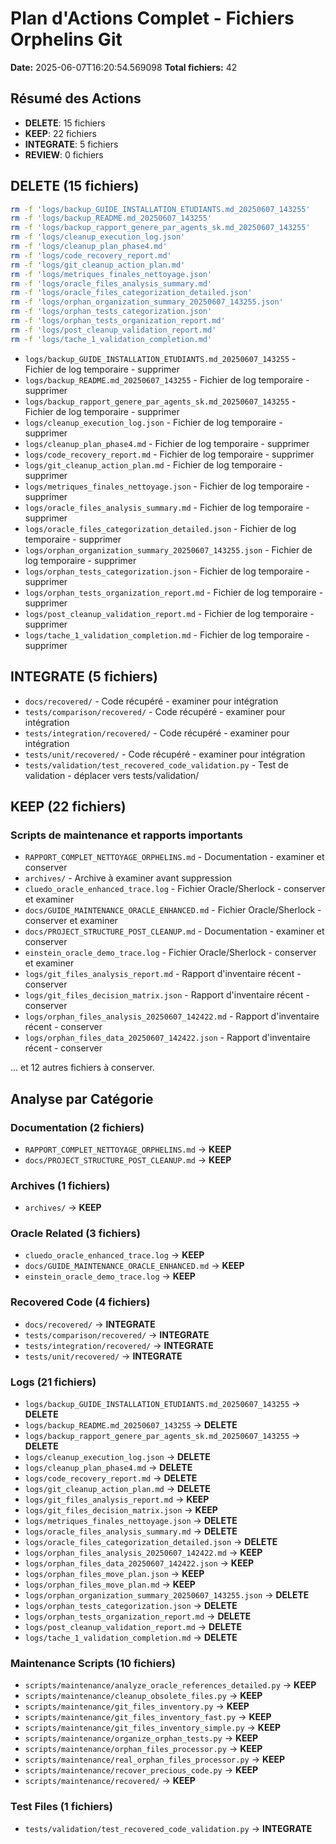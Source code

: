 # Plan d'Actions Complet - Fichiers Orphelins Git

**Date:** 2025-06-07T16:20:54.569098
**Total fichiers:** 42

## Résumé des Actions

- **DELETE**: 15 fichiers
- **KEEP**: 22 fichiers
- **INTEGRATE**: 5 fichiers
- **REVIEW**: 0 fichiers

## DELETE (15 fichiers)

```bash
rm -f 'logs/backup_GUIDE_INSTALLATION_ETUDIANTS.md_20250607_143255'
rm -f 'logs/backup_README.md_20250607_143255'
rm -f 'logs/backup_rapport_genere_par_agents_sk.md_20250607_143255'
rm -f 'logs/cleanup_execution_log.json'
rm -f 'logs/cleanup_plan_phase4.md'
rm -f 'logs/code_recovery_report.md'
rm -f 'logs/git_cleanup_action_plan.md'
rm -f 'logs/metriques_finales_nettoyage.json'
rm -f 'logs/oracle_files_analysis_summary.md'
rm -f 'logs/oracle_files_categorization_detailed.json'
rm -f 'logs/orphan_organization_summary_20250607_143255.json'
rm -f 'logs/orphan_tests_categorization.json'
rm -f 'logs/orphan_tests_organization_report.md'
rm -f 'logs/post_cleanup_validation_report.md'
rm -f 'logs/tache_1_validation_completion.md'
```

- `logs/backup_GUIDE_INSTALLATION_ETUDIANTS.md_20250607_143255` - Fichier de log temporaire - supprimer
- `logs/backup_README.md_20250607_143255` - Fichier de log temporaire - supprimer
- `logs/backup_rapport_genere_par_agents_sk.md_20250607_143255` - Fichier de log temporaire - supprimer
- `logs/cleanup_execution_log.json` - Fichier de log temporaire - supprimer
- `logs/cleanup_plan_phase4.md` - Fichier de log temporaire - supprimer
- `logs/code_recovery_report.md` - Fichier de log temporaire - supprimer
- `logs/git_cleanup_action_plan.md` - Fichier de log temporaire - supprimer
- `logs/metriques_finales_nettoyage.json` - Fichier de log temporaire - supprimer
- `logs/oracle_files_analysis_summary.md` - Fichier de log temporaire - supprimer
- `logs/oracle_files_categorization_detailed.json` - Fichier de log temporaire - supprimer
- `logs/orphan_organization_summary_20250607_143255.json` - Fichier de log temporaire - supprimer
- `logs/orphan_tests_categorization.json` - Fichier de log temporaire - supprimer
- `logs/orphan_tests_organization_report.md` - Fichier de log temporaire - supprimer
- `logs/post_cleanup_validation_report.md` - Fichier de log temporaire - supprimer
- `logs/tache_1_validation_completion.md` - Fichier de log temporaire - supprimer

## INTEGRATE (5 fichiers)

- `docs/recovered/` - Code récupéré - examiner pour intégration
- `tests/comparison/recovered/` - Code récupéré - examiner pour intégration
- `tests/integration/recovered/` - Code récupéré - examiner pour intégration
- `tests/unit/recovered/` - Code récupéré - examiner pour intégration
- `tests/validation/test_recovered_code_validation.py` - Test de validation - déplacer vers tests/validation/

## KEEP (22 fichiers)

### Scripts de maintenance et rapports importants
- `RAPPORT_COMPLET_NETTOYAGE_ORPHELINS.md` - Documentation - examiner et conserver
- `archives/` - Archive à examiner avant suppression
- `cluedo_oracle_enhanced_trace.log` - Fichier Oracle/Sherlock - conserver et examiner
- `docs/GUIDE_MAINTENANCE_ORACLE_ENHANCED.md` - Fichier Oracle/Sherlock - conserver et examiner
- `docs/PROJECT_STRUCTURE_POST_CLEANUP.md` - Documentation - examiner et conserver
- `einstein_oracle_demo_trace.log` - Fichier Oracle/Sherlock - conserver et examiner
- `logs/git_files_analysis_report.md` - Rapport d'inventaire récent - conserver
- `logs/git_files_decision_matrix.json` - Rapport d'inventaire récent - conserver
- `logs/orphan_files_analysis_20250607_142422.md` - Rapport d'inventaire récent - conserver
- `logs/orphan_files_data_20250607_142422.json` - Rapport d'inventaire récent - conserver

... et 12 autres fichiers à conserver.

## Analyse par Catégorie

### Documentation (2 fichiers)
- `RAPPORT_COMPLET_NETTOYAGE_ORPHELINS.md` → **KEEP**
- `docs/PROJECT_STRUCTURE_POST_CLEANUP.md` → **KEEP**

### Archives (1 fichiers)
- `archives/` → **KEEP**

### Oracle Related (3 fichiers)
- `cluedo_oracle_enhanced_trace.log` → **KEEP**
- `docs/GUIDE_MAINTENANCE_ORACLE_ENHANCED.md` → **KEEP**
- `einstein_oracle_demo_trace.log` → **KEEP**

### Recovered Code (4 fichiers)
- `docs/recovered/` → **INTEGRATE**
- `tests/comparison/recovered/` → **INTEGRATE**
- `tests/integration/recovered/` → **INTEGRATE**
- `tests/unit/recovered/` → **INTEGRATE**

### Logs (21 fichiers)
- `logs/backup_GUIDE_INSTALLATION_ETUDIANTS.md_20250607_143255` → **DELETE**
- `logs/backup_README.md_20250607_143255` → **DELETE**
- `logs/backup_rapport_genere_par_agents_sk.md_20250607_143255` → **DELETE**
- `logs/cleanup_execution_log.json` → **DELETE**
- `logs/cleanup_plan_phase4.md` → **DELETE**
- `logs/code_recovery_report.md` → **DELETE**
- `logs/git_cleanup_action_plan.md` → **DELETE**
- `logs/git_files_analysis_report.md` → **KEEP**
- `logs/git_files_decision_matrix.json` → **KEEP**
- `logs/metriques_finales_nettoyage.json` → **DELETE**
- `logs/oracle_files_analysis_summary.md` → **DELETE**
- `logs/oracle_files_categorization_detailed.json` → **DELETE**
- `logs/orphan_files_analysis_20250607_142422.md` → **KEEP**
- `logs/orphan_files_data_20250607_142422.json` → **KEEP**
- `logs/orphan_files_move_plan.json` → **KEEP**
- `logs/orphan_files_move_plan.md` → **KEEP**
- `logs/orphan_organization_summary_20250607_143255.json` → **DELETE**
- `logs/orphan_tests_categorization.json` → **DELETE**
- `logs/orphan_tests_organization_report.md` → **DELETE**
- `logs/post_cleanup_validation_report.md` → **DELETE**
- `logs/tache_1_validation_completion.md` → **DELETE**

### Maintenance Scripts (10 fichiers)
- `scripts/maintenance/analyze_oracle_references_detailed.py` → **KEEP**
- `scripts/maintenance/cleanup_obsolete_files.py` → **KEEP**
- `scripts/maintenance/git_files_inventory.py` → **KEEP**
- `scripts/maintenance/git_files_inventory_fast.py` → **KEEP**
- `scripts/maintenance/git_files_inventory_simple.py` → **KEEP**
- `scripts/maintenance/organize_orphan_tests.py` → **KEEP**
- `scripts/maintenance/orphan_files_processor.py` → **KEEP**
- `scripts/maintenance/real_orphan_files_processor.py` → **KEEP**
- `scripts/maintenance/recover_precious_code.py` → **KEEP**
- `scripts/maintenance/recovered/` → **KEEP**

### Test Files (1 fichiers)
- `tests/validation/test_recovered_code_validation.py` → **INTEGRATE**


